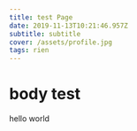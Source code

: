 ```yaml
---
title: test Page
date: 2019-11-13T10:21:46.957Z
subtitle: subtitle
cover: /assets/profile.jpg
tags: rien
---
```

# body test

hello world
